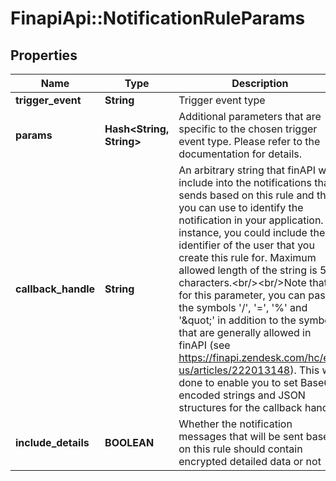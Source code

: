 # FinapiApi::NotificationRuleParams

## Properties
Name | Type | Description | Notes
------------ | ------------- | ------------- | -------------
**trigger_event** | **String** | Trigger event type | 
**params** | **Hash&lt;String, String&gt;** | Additional parameters that are specific to the chosen trigger event type. Please refer to the documentation for details. | [optional] 
**callback_handle** | **String** | An arbitrary string that finAPI will include into the notifications that it sends based on this rule and that you can use to identify the notification in your application. For instance, you could include the identifier of the user that you create this rule for. Maximum allowed length of the string is 512 characters.&lt;br/&gt;&lt;br/&gt;Note that for this parameter, you can pass the symbols &#39;/&#39;, &#39;&#x3D;&#39;, &#39;%&#39; and &#39;\&quot;&#39; in addition to the symbols that are generally allowed in finAPI (see https://finapi.zendesk.com/hc/en-us/articles/222013148). This was done to enable you to set Base64 encoded strings and JSON structures for the callback handle. | [optional] 
**include_details** | **BOOLEAN** | Whether the notification messages that will be sent based on this rule should contain encrypted detailed data or not | [optional] [default to false]


